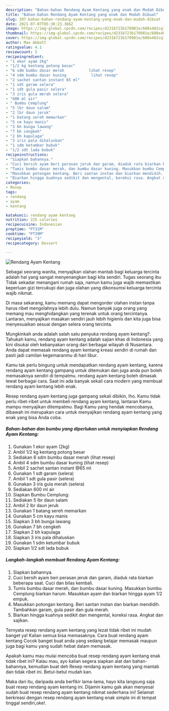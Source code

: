 ```yaml
---
description: "Bahan-bahan Rendang Ayam Kentang yang enak dan Mudah Dibuat"
title: "Bahan-bahan Rendang Ayam Kentang yang enak dan Mudah Dibuat"
slug: 307-bahan-bahan-rendang-ayam-kentang-yang-enak-dan-mudah-dibuat
date: 2021-07-07T05:38:23.366Z
image: https://img-global.cpcdn.com/recipes/d231b723b170981e/680x482cq70/rendang-ayam-kentang-foto-resep-utama.jpg
thumbnail: https://img-global.cpcdn.com/recipes/d231b723b170981e/680x482cq70/rendang-ayam-kentang-foto-resep-utama.jpg
cover: https://img-global.cpcdn.com/recipes/d231b723b170981e/680x482cq70/rendang-ayam-kentang-foto-resep-utama.jpg
author: Max Abbott
ratingvalue: 4.1
reviewcount: 5
recipeingredient:
- "1 ekor ayam 2kg"
- "1/2 kg kentang potong besar"
- "6 sdm bumbu dasar merah           lihat resep"
- "4 sdm bumbu dasar kuning           lihat resep"
- "2 sachet santan instant 65 ml"
- "1 sdt garam selera"
- "1 sdt gula pasir selera"
- "3 iris gula merah selera"
- "600 ml air"
- " Bumbu Cemplung"
- "5 lbr daun salam"
- "2 lbr daun jeruk"
- "1 batang sereh memarkan"
- "5 cm kayu manis"
- "3 bh bunga lawang"
- "7 bh cengkeh"
- "2 bh kapulaga"
- "3 iris pala dihaluskan"
- "1 sdm ketumbar bubuk"
- "1/2 sdt lada bubuk"
recipeinstructions:
- "Siapkan bahannya."
- "Cuci bersih ayam beri perasan jeruk dan garam, diaduk rata biarkan beberapa saat. Cuci dan bilas kembali."
- "Tumis bumbu dasar merah, dan bumbu dasar kuning. Masukkan bumbu Cemplung biarkan harum. Masukkan ayam dan biarkan hingga ayam 1/2 empuk."
- "Masukkan potongan kentang. Beri santan instan dan biarkan mendidih. Tambahkan garam, gula pasir dan gula merah."
- "Biarkan hingga kuahnya sedikit dan mengental, koreksi rasa. Angkat dan sajikan."
categories:
- Resep
tags:
- rendang
- ayam
- kentang

katakunci: rendang ayam kentang 
nutrition: 225 calories
recipecuisine: Indonesian
preptime: "PT31M"
cooktime: "PT39M"
recipeyield: "3"
recipecategory: Dessert

---
```



![Rendang Ayam Kentang](https://img-global.cpcdn.com/recipes/d231b723b170981e/680x482cq70/rendang-ayam-kentang-foto-resep-utama.jpg)

Sebagai seorang wanita, menyajikan olahan mantab bagi keluarga tercinta adalah hal yang sangat menyenangkan bagi kita sendiri. Tugas seorang ibu Tidak sekadar menangani rumah saja, namun kamu juga wajib memastikan keperluan gizi tercukupi dan juga olahan yang dikonsumsi keluarga tercinta wajib nikmat.

Di masa  sekarang, kamu memang dapat mengorder olahan instan tanpa harus ribet mengolahnya lebih dulu. Namun banyak juga orang yang memang mau menghidangkan yang terenak untuk orang tercintanya. Lantaran, menyajikan masakan sendiri jauh lebih higienis dan kita juga bisa menyesuaikan sesuai dengan selera orang tercinta. 



Mungkinkah anda adalah salah satu penyuka rendang ayam kentang?. Tahukah kamu, rendang ayam kentang adalah sajian khas di Indonesia yang kini disukai oleh kebanyakan orang dari berbagai wilayah di Nusantara. Anda dapat memasak rendang ayam kentang kreasi sendiri di rumah dan pasti jadi camilan kegemaranmu di hari libur.

Kamu tak perlu bingung untuk mendapatkan rendang ayam kentang, karena rendang ayam kentang gampang untuk ditemukan dan juga anda pun boleh memasaknya sendiri di tempatmu. rendang ayam kentang boleh dimasak lewat berbagai cara. Saat ini ada banyak sekali cara modern yang membuat rendang ayam kentang lebih enak.

Resep rendang ayam kentang juga gampang sekali dibikin, lho. Kamu tidak perlu ribet-ribet untuk membeli rendang ayam kentang, lantaran Kamu mampu menyajikan ditempatmu. Bagi Kamu yang hendak mencobanya, dibawah ini merupakan cara untuk menyajikan rendang ayam kentang yang enak yang bisa Anda coba.

<!--inarticleads1-->

##### Bahan-bahan dan bumbu yang diperlukan untuk menyiapkan Rendang Ayam Kentang:

1. Gunakan 1 ekor ayam (2kg)
1. Ambil 1/2 kg kentang potong besar
1. Sediakan 6 sdm bumbu dasar merah           (lihat resep)
1. Ambil 4 sdm bumbu dasar kuning           (lihat resep)
1. Ambil 2 sachet santan instant @65 ml
1. Gunakan 1 sdt garam (selera)
1. Ambil 1 sdt gula pasir (selera)
1. Gunakan 3 iris gula merah (selera)
1. Sediakan 600 ml air
1. Siapkan  Bumbu Cemplung:
1. Sediakan 5 lbr daun salam
1. Ambil 2 lbr daun jeruk
1. Gunakan 1 batang sereh memarkan
1. Gunakan 5 cm kayu manis
1. Siapkan 3 bh bunga lawang
1. Gunakan 7 bh cengkeh
1. Siapkan 2 bh kapulaga
1. Siapkan 3 iris pala dihaluskan
1. Gunakan 1 sdm ketumbar bubuk
1. Siapkan 1/2 sdt lada bubuk




<!--inarticleads2-->

##### Langkah-langkah membuat Rendang Ayam Kentang:

1. Siapkan bahannya.
1. Cuci bersih ayam beri perasan jeruk dan garam, diaduk rata biarkan beberapa saat. Cuci dan bilas kembali.
1. Tumis bumbu dasar merah, dan bumbu dasar kuning. Masukkan bumbu Cemplung biarkan harum. Masukkan ayam dan biarkan hingga ayam 1/2 empuk.
1. Masukkan potongan kentang. Beri santan instan dan biarkan mendidih. Tambahkan garam, gula pasir dan gula merah.
1. Biarkan hingga kuahnya sedikit dan mengental, koreksi rasa. Angkat dan sajikan.




Ternyata resep rendang ayam kentang yang lezat tidak ribet ini mudah banget ya! Kalian semua bisa memasaknya. Cara buat rendang ayam kentang Cocok banget buat anda yang sedang belajar memasak maupun juga bagi kamu yang sudah hebat dalam memasak.

Apakah kamu mau mulai mencoba buat resep rendang ayam kentang enak tidak ribet ini? Kalau mau, ayo kalian segera siapkan alat dan bahan-bahannya, kemudian buat deh Resep rendang ayam kentang yang mantab dan tidak ribet ini. Betul-betul mudah kan. 

Maka dari itu, daripada anda berfikir lama-lama, hayo kita langsung saja buat resep rendang ayam kentang ini. Dijamin kamu gak akan menyesal sudah buat resep rendang ayam kentang nikmat sederhana ini! Selamat berkreasi dengan resep rendang ayam kentang enak simple ini di tempat tinggal sendiri,oke!.

